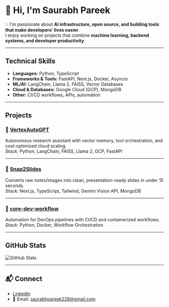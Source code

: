 # 👋 Hi, I'm Saurabh Pareek  

💡 I'm passionate about **AI infrastructure, open source, and building tools that make developers’ lives easier**.  
I enjoy working on projects that combine **machine learning, backend systems, and developer productivity**.  

---

## Technical Skills
- **Languages:** Python, TypeScript  
- **Frameworks & Tools:** FastAPI, Next.js, Docker, Asyncio  
- **ML/AI:** LangChain, Llama 2, FAISS, Vector Databases  
- **Cloud & Databases:** Google Cloud (GCP), MongoDB  
- **Other:** CI/CD workflows, APIs, automation  

---

## Projects

### 🔹 [VertexAutoGPT](https://github.com/SaurabhCodesAI/VertexAutoGPT)  
Autonomous research assistant with vector memory, tool orchestration, and cost-optimized cloud scaling.  
*Stack:* Python, LangChain, FAISS, Llama 2, GCP, FastAPI  

---

### 🔹 [Snap2Slides](https://github.com/SaurabhCodesAI/Snap2Slides)  
Converts raw notes/images into clean, presentation-ready slides in under 15 seconds.  
*Stack:* Next.js, TypeScript, Tailwind, Gemini Vision API, MongoDB  

---

### 🔹 [core-dev-workflow](https://github.com/SaurabhCodesAI/core-dev-workflow)  
Automation for DevOps pipelines with CI/CD and containerized workflows.  
*Stack:* Python, Docker, Workflow Orchestration  

---

## GitHub Stats
![GitHub Stats](https://github-readme-stats.vercel.app/api?username=SaurabhCodesAI&show_icons=true&theme=default&count_private=true)  

---

## 📬 Connect
- [LinkedIn](https://www.linkedin.com/in/saurabh-pareek-5b1702331)  
- 📧 Email: saurabhpareek228@gmail.com  


